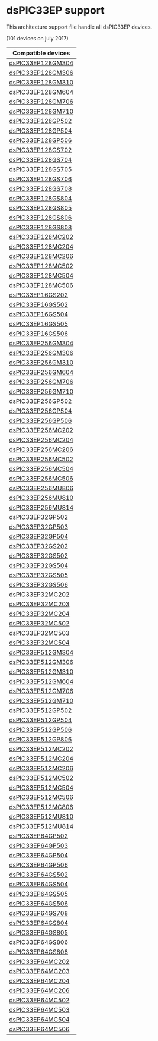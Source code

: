 # dsPIC33EP support

This architecture support file handle all dsPIC33EP devices.

(101 devices on july 2017)

|Compatible devices|
|---------|
|[dsPIC33EP128GM304](http://microchip.com/wwwproducts/en/dsPIC33EP128GM304)|
|[dsPIC33EP128GM306](http://microchip.com/wwwproducts/en/dsPIC33EP128GM306)|
|[dsPIC33EP128GM310](http://microchip.com/wwwproducts/en/dsPIC33EP128GM310)|
|[dsPIC33EP128GM604](http://microchip.com/wwwproducts/en/dsPIC33EP128GM604)|
|[dsPIC33EP128GM706](http://microchip.com/wwwproducts/en/dsPIC33EP128GM706)|
|[dsPIC33EP128GM710](http://microchip.com/wwwproducts/en/dsPIC33EP128GM710)|
|[dsPIC33EP128GP502](http://microchip.com/wwwproducts/en/dsPIC33EP128GP502)|
|[dsPIC33EP128GP504](http://microchip.com/wwwproducts/en/dsPIC33EP128GP504)|
|[dsPIC33EP128GP506](http://microchip.com/wwwproducts/en/dsPIC33EP128GP506)|
|[dsPIC33EP128GS702](http://microchip.com/wwwproducts/en/dsPIC33EP128GS702)|
|[dsPIC33EP128GS704](http://microchip.com/wwwproducts/en/dsPIC33EP128GS704)|
|[dsPIC33EP128GS705](http://microchip.com/wwwproducts/en/dsPIC33EP128GS705)|
|[dsPIC33EP128GS706](http://microchip.com/wwwproducts/en/dsPIC33EP128GS706)|
|[dsPIC33EP128GS708](http://microchip.com/wwwproducts/en/dsPIC33EP128GS708)|
|[dsPIC33EP128GS804](http://microchip.com/wwwproducts/en/dsPIC33EP128GS804)|
|[dsPIC33EP128GS805](http://microchip.com/wwwproducts/en/dsPIC33EP128GS805)|
|[dsPIC33EP128GS806](http://microchip.com/wwwproducts/en/dsPIC33EP128GS806)|
|[dsPIC33EP128GS808](http://microchip.com/wwwproducts/en/dsPIC33EP128GS808)|
|[dsPIC33EP128MC202](http://microchip.com/wwwproducts/en/dsPIC33EP128MC202)|
|[dsPIC33EP128MC204](http://microchip.com/wwwproducts/en/dsPIC33EP128MC204)|
|[dsPIC33EP128MC206](http://microchip.com/wwwproducts/en/dsPIC33EP128MC206)|
|[dsPIC33EP128MC502](http://microchip.com/wwwproducts/en/dsPIC33EP128MC502)|
|[dsPIC33EP128MC504](http://microchip.com/wwwproducts/en/dsPIC33EP128MC504)|
|[dsPIC33EP128MC506](http://microchip.com/wwwproducts/en/dsPIC33EP128MC506)|
|[dsPIC33EP16GS202](http://microchip.com/wwwproducts/en/dsPIC33EP16GS202)|
|[dsPIC33EP16GS502](http://microchip.com/wwwproducts/en/dsPIC33EP16GS502)|
|[dsPIC33EP16GS504](http://microchip.com/wwwproducts/en/dsPIC33EP16GS504)|
|[dsPIC33EP16GS505](http://microchip.com/wwwproducts/en/dsPIC33EP16GS505)|
|[dsPIC33EP16GS506](http://microchip.com/wwwproducts/en/dsPIC33EP16GS506)|
|[dsPIC33EP256GM304](http://microchip.com/wwwproducts/en/dsPIC33EP256GM304)|
|[dsPIC33EP256GM306](http://microchip.com/wwwproducts/en/dsPIC33EP256GM306)|
|[dsPIC33EP256GM310](http://microchip.com/wwwproducts/en/dsPIC33EP256GM310)|
|[dsPIC33EP256GM604](http://microchip.com/wwwproducts/en/dsPIC33EP256GM604)|
|[dsPIC33EP256GM706](http://microchip.com/wwwproducts/en/dsPIC33EP256GM706)|
|[dsPIC33EP256GM710](http://microchip.com/wwwproducts/en/dsPIC33EP256GM710)|
|[dsPIC33EP256GP502](http://microchip.com/wwwproducts/en/dsPIC33EP256GP502)|
|[dsPIC33EP256GP504](http://microchip.com/wwwproducts/en/dsPIC33EP256GP504)|
|[dsPIC33EP256GP506](http://microchip.com/wwwproducts/en/dsPIC33EP256GP506)|
|[dsPIC33EP256MC202](http://microchip.com/wwwproducts/en/dsPIC33EP256MC202)|
|[dsPIC33EP256MC204](http://microchip.com/wwwproducts/en/dsPIC33EP256MC204)|
|[dsPIC33EP256MC206](http://microchip.com/wwwproducts/en/dsPIC33EP256MC206)|
|[dsPIC33EP256MC502](http://microchip.com/wwwproducts/en/dsPIC33EP256MC502)|
|[dsPIC33EP256MC504](http://microchip.com/wwwproducts/en/dsPIC33EP256MC504)|
|[dsPIC33EP256MC506](http://microchip.com/wwwproducts/en/dsPIC33EP256MC506)|
|[dsPIC33EP256MU806](http://microchip.com/wwwproducts/en/dsPIC33EP256MU806)|
|[dsPIC33EP256MU810](http://microchip.com/wwwproducts/en/dsPIC33EP256MU810)|
|[dsPIC33EP256MU814](http://microchip.com/wwwproducts/en/dsPIC33EP256MU814)|
|[dsPIC33EP32GP502](http://microchip.com/wwwproducts/en/dsPIC33EP32GP502)|
|[dsPIC33EP32GP503](http://microchip.com/wwwproducts/en/dsPIC33EP32GP503)|
|[dsPIC33EP32GP504](http://microchip.com/wwwproducts/en/dsPIC33EP32GP504)|
|[dsPIC33EP32GS202](http://microchip.com/wwwproducts/en/dsPIC33EP32GS202)|
|[dsPIC33EP32GS502](http://microchip.com/wwwproducts/en/dsPIC33EP32GS502)|
|[dsPIC33EP32GS504](http://microchip.com/wwwproducts/en/dsPIC33EP32GS504)|
|[dsPIC33EP32GS505](http://microchip.com/wwwproducts/en/dsPIC33EP32GS505)|
|[dsPIC33EP32GS506](http://microchip.com/wwwproducts/en/dsPIC33EP32GS506)|
|[dsPIC33EP32MC202](http://microchip.com/wwwproducts/en/dsPIC33EP32MC202)|
|[dsPIC33EP32MC203](http://microchip.com/wwwproducts/en/dsPIC33EP32MC203)|
|[dsPIC33EP32MC204](http://microchip.com/wwwproducts/en/dsPIC33EP32MC204)|
|[dsPIC33EP32MC502](http://microchip.com/wwwproducts/en/dsPIC33EP32MC502)|
|[dsPIC33EP32MC503](http://microchip.com/wwwproducts/en/dsPIC33EP32MC503)|
|[dsPIC33EP32MC504](http://microchip.com/wwwproducts/en/dsPIC33EP32MC504)|
|[dsPIC33EP512GM304](http://microchip.com/wwwproducts/en/dsPIC33EP512GM304)|
|[dsPIC33EP512GM306](http://microchip.com/wwwproducts/en/dsPIC33EP512GM306)|
|[dsPIC33EP512GM310](http://microchip.com/wwwproducts/en/dsPIC33EP512GM310)|
|[dsPIC33EP512GM604](http://microchip.com/wwwproducts/en/dsPIC33EP512GM604)|
|[dsPIC33EP512GM706](http://microchip.com/wwwproducts/en/dsPIC33EP512GM706)|
|[dsPIC33EP512GM710](http://microchip.com/wwwproducts/en/dsPIC33EP512GM710)|
|[dsPIC33EP512GP502](http://microchip.com/wwwproducts/en/dsPIC33EP512GP502)|
|[dsPIC33EP512GP504](http://microchip.com/wwwproducts/en/dsPIC33EP512GP504)|
|[dsPIC33EP512GP506](http://microchip.com/wwwproducts/en/dsPIC33EP512GP506)|
|[dsPIC33EP512GP806](http://microchip.com/wwwproducts/en/dsPIC33EP512GP806)|
|[dsPIC33EP512MC202](http://microchip.com/wwwproducts/en/dsPIC33EP512MC202)|
|[dsPIC33EP512MC204](http://microchip.com/wwwproducts/en/dsPIC33EP512MC204)|
|[dsPIC33EP512MC206](http://microchip.com/wwwproducts/en/dsPIC33EP512MC206)|
|[dsPIC33EP512MC502](http://microchip.com/wwwproducts/en/dsPIC33EP512MC502)|
|[dsPIC33EP512MC504](http://microchip.com/wwwproducts/en/dsPIC33EP512MC504)|
|[dsPIC33EP512MC506](http://microchip.com/wwwproducts/en/dsPIC33EP512MC506)|
|[dsPIC33EP512MC806](http://microchip.com/wwwproducts/en/dsPIC33EP512MC806)|
|[dsPIC33EP512MU810](http://microchip.com/wwwproducts/en/dsPIC33EP512MU810)|
|[dsPIC33EP512MU814](http://microchip.com/wwwproducts/en/dsPIC33EP512MU814)|
|[dsPIC33EP64GP502](http://microchip.com/wwwproducts/en/dsPIC33EP64GP502)|
|[dsPIC33EP64GP503](http://microchip.com/wwwproducts/en/dsPIC33EP64GP503)|
|[dsPIC33EP64GP504](http://microchip.com/wwwproducts/en/dsPIC33EP64GP504)|
|[dsPIC33EP64GP506](http://microchip.com/wwwproducts/en/dsPIC33EP64GP506)|
|[dsPIC33EP64GS502](http://microchip.com/wwwproducts/en/dsPIC33EP64GS502)|
|[dsPIC33EP64GS504](http://microchip.com/wwwproducts/en/dsPIC33EP64GS504)|
|[dsPIC33EP64GS505](http://microchip.com/wwwproducts/en/dsPIC33EP64GS505)|
|[dsPIC33EP64GS506](http://microchip.com/wwwproducts/en/dsPIC33EP64GS506)|
|[dsPIC33EP64GS708](http://microchip.com/wwwproducts/en/dsPIC33EP64GS708)|
|[dsPIC33EP64GS804](http://microchip.com/wwwproducts/en/dsPIC33EP64GS804)|
|[dsPIC33EP64GS805](http://microchip.com/wwwproducts/en/dsPIC33EP64GS805)|
|[dsPIC33EP64GS806](http://microchip.com/wwwproducts/en/dsPIC33EP64GS806)|
|[dsPIC33EP64GS808](http://microchip.com/wwwproducts/en/dsPIC33EP64GS808)|
|[dsPIC33EP64MC202](http://microchip.com/wwwproducts/en/dsPIC33EP64MC202)|
|[dsPIC33EP64MC203](http://microchip.com/wwwproducts/en/dsPIC33EP64MC203)|
|[dsPIC33EP64MC204](http://microchip.com/wwwproducts/en/dsPIC33EP64MC204)|
|[dsPIC33EP64MC206](http://microchip.com/wwwproducts/en/dsPIC33EP64MC206)|
|[dsPIC33EP64MC502](http://microchip.com/wwwproducts/en/dsPIC33EP64MC502)|
|[dsPIC33EP64MC503](http://microchip.com/wwwproducts/en/dsPIC33EP64MC503)|
|[dsPIC33EP64MC504](http://microchip.com/wwwproducts/en/dsPIC33EP64MC504)|
|[dsPIC33EP64MC506](http://microchip.com/wwwproducts/en/dsPIC33EP64MC506)|

